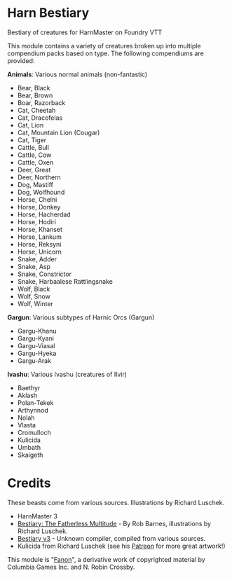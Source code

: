 # Harn Bestiary
Bestiary of creatures for HarnMaster on Foundry VTT

This module contains a variety of creatures broken up into multiple compendium packs based on type.  The following compendiums are provided:

**Animals**: Various normal animals (non-fantastic)
* Bear, Black
* Bear, Brown
* Boar, Razorback
* Cat, Cheetah
* Cat, Dracofelas
* Cat, Lion
* Cat, Mountain Lion (Cougar)
* Cat, Tiger
* Cattle, Bull
* Cattle, Cow
* Cattle, Oxen
* Deer, Great
* Deer, Northern
* Dog, Mastiff
* Dog, Wolfhound
* Horse, Chelni
* Horse, Donkey
* Horse, Hacherdad
* Horse, Hodiri
* Horse, Khanset
* Horse, Lankum
* Horse, Reksyni
* Horse, Unicorn
* Snake, Adder
* Snake, Asp
* Snake, Constrictor
* Snake, Harbaalese Rattlingsnake
* Wolf, Black
* Wolf, Snow
* Wolf, Winter

**Gargun**: Various subtypes of Harnic Orcs (Gargun)
* Gargu-Khanu
* Gargu-Kyani
* Gargu-Viasal
* Gargu-Hyeka
* Gargu-Arak

**Ivashu**: Various Ivashu (creatures of Ilvir)
* Baethyr
* Aklash
* Polan-Tekek
* Arthynnod
* Nolah
* Vlasta
* Cromulloch
* Kulicida
* Umbath
* Skaigeth

# Credits

These beasts come from various sources.  Illustrations by Richard Luschek.

* HarnMaster 3
* [Bestiary: The Fatherless Multitude](https://www.lythia.com/harnmaster/beasts/bestiary-the-fatherless-multitude/) - By Rob Barnes, illustrations by Richard Luschek.
* [Bestiary v3](https://www.lythia.com/game_aides/bestiary-v3/) - Unknown compiler, compiled from various sources.
* Kulicida from Richard Luschek (see his [Patreon](https://www.patreon.com/LuschekII) for more great artwork!)

This module is "[Fanon](https://www.lythia.com/about/publishing-fan-written-material/)", a derivative work of copyrighted material by Columbia Games Inc. and N. Robin Crossby.
